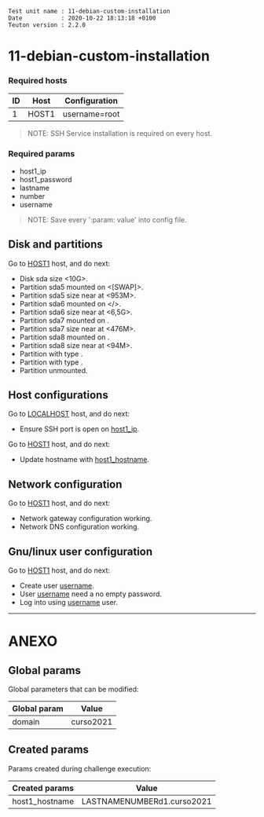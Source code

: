 ```
Test unit name : 11-debian-custom-installation
Date           : 2020-10-22 18:13:18 +0100
Teuton version : 2.2.0
```

# 11-debian-custom-installation

### Required hosts

| ID | Host | Configuration |
| -- | ---- | ------------- |
|1|HOST1|username=root|

> NOTE: SSH Service installation is required on every host.

### Required params
* host1_ip
* host1_password
* lastname
* number
* username

> NOTE: Save every ':param: value' into config file.

## Disk and partitions


Go to [HOST1](#required-hosts) host, and do next:
* Disk sda size <10G>.
* Partition sda5 mounted on <[SWAP]>.
* Partition sda5 size near at <953M>.
* Partition sda6 mounted on </>.
* Partition sda6 size near at <6,5G>.
* Partition sda7 mounted on </home>.
* Partition sda7 size near at <476M>.
* Partition sda8 mounted on <sda8>.
* Partition sda8 size near at <94M>.
* Partition <sda6> with type <ext4>.
* Partition <sda7> with type <ext3>.
* Partition <sda8> unmounted.

## Host configurations


Go to [LOCALHOST](#required-hosts) host, and do next:
* Ensure SSH port is open on [host1_ip](#required-params).

Go to [HOST1](#required-hosts) host, and do next:
* Update hostname with [host1_hostname](#created-params).

## Network configuration


Go to [HOST1](#required-hosts) host, and do next:
* Network gateway configuration working.
* Network DNS configuration working.

## Gnu/linux user configuration


Go to [HOST1](#required-hosts) host, and do next:
* Create user [username](#required-params).
* User [username](#required-params) need a no empty password.
* Log into using [username](#required-params) user.

---
# ANEXO

## Global params

Global parameters that can be modified:

| Global param | Value |
| ------------ | ----- |
|domain|curso2021|

## Created params

Params created during challenge execution:

| Created params | Value |
| -------------- | ----- |
|host1_hostname|LASTNAMENUMBERd1.curso2021|
